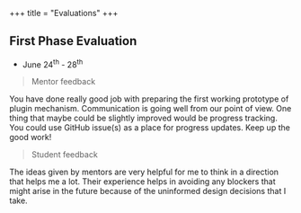 +++
title = "Evaluations"
+++

## First Phase Evaluation
- June 24<sup>th</sup> - 28<sup>th</sup>

> Mentor feedback  

You have done really good job with preparing the first working prototype of plugin mechanism. Communication is going well from our point of view. One thing that maybe could be slightly improved would be progress tracking. You could use GitHub issue(s) as a place for progress updates. Keep up the good work!

> Student feedback  

The ideas given by mentors are very helpful for me to think in a direction that helps me a lot. Their experience helps in avoiding any blockers that might arise in the future because of the uninformed design decisions that I take.
